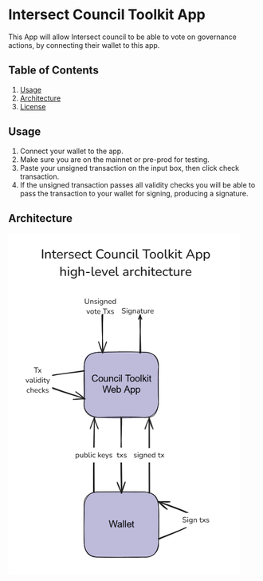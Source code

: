 # Intersect Council Toolkit App

This App will allow Intersect council to be able to vote on governance actions, by connecting their wallet to this app.

## Table of Contents

1. [Usage](#usage)
2. [Architecture](#architecture)
3. [License](#license)

## Usage

1. Connect your wallet to the app.
2. Make sure you are on the mainnet or pre-prod for testing.
3. Paste your unsigned transaction on the input box, then click check transaction.
4. If the unsigned transaction passes all validity checks you will be able to pass the transaction to your wallet for signing, producing a signature.

## Architecture

![Architecture](./docs/images/v1-architecture.PNG)
